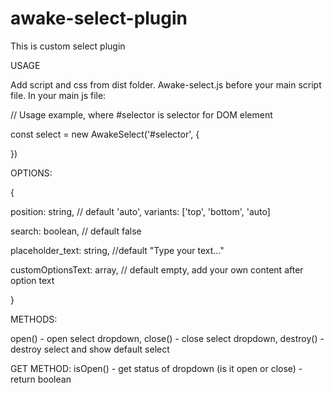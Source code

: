 # awake-select-plugin
This is custom select plugin

USAGE

Add script and css from dist folder. Awake-select.js before your main script file.
In your main js file: 

// Usage example, where #selector is selector for DOM element

const select = new AwakeSelect('#selector', {

})

OPTIONS:

{

  position: string, // default 'auto', variants: ['top', 'bottom', 'auto]
  
  search: boolean, // default false
  
  placeholder_text: string, //default "Type your text..."
  
  customOptionsText: array, // default empty, add your own content after option text
  
}

METHODS:

open() - open select dropdown,
close() - close select dropdown,
destroy() - destroy select and show default select

GET METHOD: 
isOpen() - get status of dropdown (is it open or close) - return boolean



